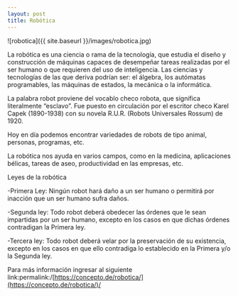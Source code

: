```yaml
---
layout: post
title: Robótica
---
```


![robotica]({{ site.baseurl }}/images/robotica.jpg)

La robótica es una ciencia o rama de la tecnología, que estudia el diseño y construcción de máquinas capaces de desempeñar tareas 
realizadas por el ser humano o que requieren del uso de inteligencia. Las ciencias y tecnologías de las que deriva podrían 
ser: el álgebra, los autómatas programables, las máquinas de estados, la mecánica o la informática.

La palabra robot proviene del vocablo checo robota, que significa literalmente “esclavo”. 
Fue puesto en circulación por el escritor checo Karel Capek (1890-1938) con su novela R.U.R. (Robots Universales Rossum) de 1920.

Hoy en día podemos encontrar variedades de robots de tipo animal, personas, programas, etc.

La robótica nos ayuda en varios campos, como en la medicina, aplicaciones bélicas, tareas de aseo, productividad en las empresas, etc.

 Leyes de la robótica
 
-Primera Ley: Ningún robot hará daño a un ser humano o permitirá por inacción que un ser humano sufra daños.

-Segunda ley: Todo robot deberá obedecer las órdenes que le sean impartidas por un ser humano, excepto en los
 casos en que dichas órdenes contradigan la Primera ley.
 
-Tercera ley: Todo robot deberá velar por la preservación de su existencia, excepto en los casos en que ello 
 contradiga lo establecido en la Primera y/o la Segunda ley.

Para más información ingresar al siguiente link:permalink:/[https://concepto.de/robotica/](https://concepto.de/robotica/)/
